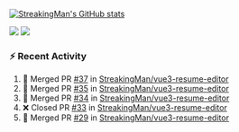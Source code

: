 [![StreakingMan's GitHub stats](https://streakingman-github-readme-stats.vercel.app/api?username=StreakingMan&show_icons=true)](https://github.com/anuraghazra/github-readme-stats)

<p>
  <img src="https://streakingman-github-readme-stats.vercel.app/api/top-langs/?username=StreakingMan&layout=compact&langs_count=8" />
  <img src="https://streakingman-github-readme-stats.vercel.app/api/wakatime?username=StreakingMan&layout=compact&langs_count=8" />
</p>

### :zap: Recent Activity

<!--START_SECTION:activity-->
1. 🎉 Merged PR [#37](https://github.com/StreakingMan/vue3-resume-editor/pull/37) in [StreakingMan/vue3-resume-editor](https://github.com/StreakingMan/vue3-resume-editor)
2. 🎉 Merged PR [#35](https://github.com/StreakingMan/vue3-resume-editor/pull/35) in [StreakingMan/vue3-resume-editor](https://github.com/StreakingMan/vue3-resume-editor)
3. 🎉 Merged PR [#34](https://github.com/StreakingMan/vue3-resume-editor/pull/34) in [StreakingMan/vue3-resume-editor](https://github.com/StreakingMan/vue3-resume-editor)
4. ❌ Closed PR [#33](https://github.com/StreakingMan/vue3-resume-editor/pull/33) in [StreakingMan/vue3-resume-editor](https://github.com/StreakingMan/vue3-resume-editor)
5. 🎉 Merged PR [#29](https://github.com/StreakingMan/vue3-resume-editor/pull/29) in [StreakingMan/vue3-resume-editor](https://github.com/StreakingMan/vue3-resume-editor)
<!--END_SECTION:activity-->


<!---
StreakingMan/StreakingMan is a ✨ special ✨ repository because its `README.md` (this file) appears on your GitHub profile.
You can click the Preview link to take a look at your changes.
--->


